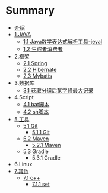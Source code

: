 # Summary

* [介绍](README.md)
* [1.JAVA](1-java.md)
  * [1.1 Java数学表达式解析工具-jeval](11-jeval.md)
  * [1.2 生成者消费者](12-Producer_Consumer.md)
* 2.框架
  * [2.1 Spring](21-spring.md)
  * [2.2 Hibernate](22-hibernate.md)
  * [2.3 Mybatis](23-mybatis.md)
* 3.数据库
  * [3.1 获取分组后某字段最大记录](31-mysql-group-field-biggest-record.md)
* 4.Script
  * [4.1 bat脚本](41-bat_script.md)
  * [4.2 sh脚本](42-sh_script.md)
* [5.工具](5gong-ju.md)
  * [5.1 Git](51-git.md)
    * [5.1.1  Git](51-git/511-git.md)
  * [5.2 Maven](52-maven.md)
    * [5.2.1  Maven](52-maven/521-maven.md)
  * [5.3 Gradle](53-gradle.md)
    * 5.3.1  Gradle
* 6.Linux
* [7.其他](7other.md)
  * [7.1 c++](7other/71-c++.md)
    * [7.1.1 set](7other/71-c++/711-set.md)

